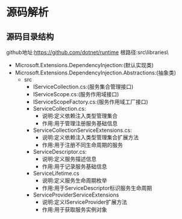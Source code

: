 # 源码解析

## 源码目录结构

github地址:https://github.com/dotnet/runtime
根路径:src\libraries\

* Microsoft.Extensions.DependencyInjection:(默认实现类)
* Microsoft.Extensions.DependencyInjection.Abstractions:(抽象类)
    * src
        * IServiceCollection.cs:(服务集合管理接口)
        * IServiceScope.cs:(服务作用域接口)
        * IServiceScopeFactory.cs:(服务作用域工厂接口)
        * ServiceCollection.cs:
            * 说明:定义依赖注入类型管理集合
            * 作用:用于管理注册服务基础信息
        * ServiceCollectionServiceExtensions.cs:
            * 说明:定义依赖注入类型管理集合扩展方法
            * 作用:用于注册不同生命周期的服务
        * ServiceDescriptor.cs:
            * 说明:定义服务描述信息
            * 作用:用于记录服务基础信息
        * ServiceLifetime.cs
            * 说明:定义服务生命周期枚举
            * 作用:用于ServiceDescriptor标识服务生命周期
        * ServiceProviderServiceExtensions
            * 说明:定义IServiceProvider扩展方法
            * 作用:用于获取服务实例对象

